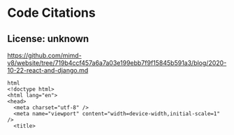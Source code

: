 # Code Citations

## License: unknown
https://github.com/mimd-v8/website/tree/719b4ccf457a6a7a03e199ebb7f9f15845b591a3/blog/2020-10-22-react-and-django.md

```
html
<!doctype html>
<html lang="en">
<head>
  <meta charset="utf-8" />
  <meta name="viewport" content="width=device-width,initial-scale=1" />
  <title>
```

